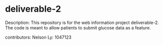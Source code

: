 # deliverable-2

Description:
This repository is for the web information project deliverable-2. The code is meant to allow patients to submit glucose data as a feature.

contributors:
  Nelson Ly: 1047123
